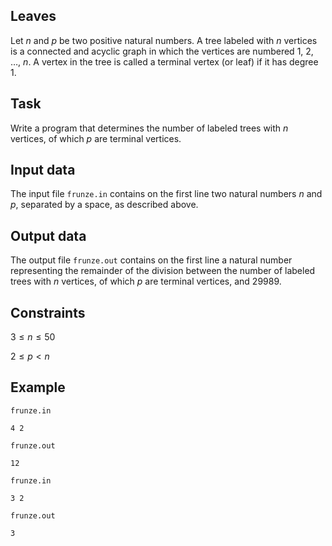 ## Leaves

Let $n$ and $p$ be two positive natural numbers. A tree labeled with $n$ vertices is a connected and acyclic graph in which the vertices are numbered 1, 2, $\dots$, $n$. A vertex in the tree is called a terminal vertex (or leaf) if it has degree 1.

## Task

Write a program that determines the number of labeled trees with $n$ vertices, of which $p$ are terminal vertices.

## Input data

The input file `frunze.in` contains on the first line two natural numbers $n$ and $p$, separated by a space, as described above.

## Output data

The output file `frunze.out` contains on the first line a natural number representing the remainder of the division between the number of labeled trees with $n$ vertices, of which $p$ are terminal vertices, and 29989.

## Constraints

$3 \leq n \leq 50$

$2 \leq p < n$

## Example

`frunze.in`
```
4 2 
```

`frunze.out`
```
12 
```

`frunze.in`
```
3 2 
```

`frunze.out`
```
3 
```

